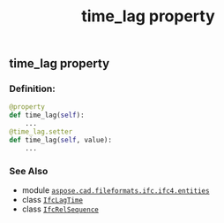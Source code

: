 ﻿---
title: time_lag property
second_title: Aspose.CAD for Python via .NET API References
description: 
type: docs
weight: 130
url: /python-net/aspose.cad.fileformats.ifc.ifc4.entities/ifcrelsequence/time_lag/
is_root: false
---

## time_lag property

### Definition:
```python
@property
def time_lag(self):
    ...
@time_lag.setter
def time_lag(self, value):
    ...
```

### See Also
* module [`aspose.cad.fileformats.ifc.ifc4.entities`](../../)
* class [`IfcLagTime`](/cad/python-net/aspose.cad.fileformats.ifc.ifc4.entities/ifclagtime)
* class [`IfcRelSequence`](/cad/python-net/aspose.cad.fileformats.ifc.ifc4.entities/ifcrelsequence)
